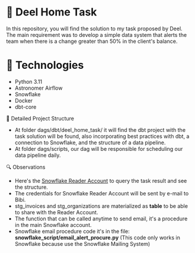 📌 Deel Home Task
========

In this repository, you will find the solution to my task proposed by Deel. The main requirement was to develop a simple data system that alerts the team when there is a change greater than 50% in the client's balance.

🚀 Technologies
================
- Python 3.11
- Astronomer Airflow
- Snowflake
- Docker
- dbt-core

📂 Detailed Project Structure
- At folder dags/dbt/deel_home_task/ it will find the dbt project with the task solution will be found, also incorporating best practices with dbt, a connection to Snowflake, and the structure of a data pipeline.
- At folder dags/scripts, our dag will be responsible for scheduling our data pipeline daily.

🔍 Observations
  - Here's the [Snowflake Reader Account](https://dqhjjug-reader_home_task.snowflakecomputing.com) to query the task result and see the structure.
  - The credentials for Snowflake Reader Account will be sent by e-mail to Bibi.
  - stg_invoices and stg_organizations are materialized as <b>table</b> to be able to share with the Reader Account.
  - The function that can be called anytime to send email, it's a procedure in the main Snowflake account.
  - Snowflake email procedure code it's in the file: <b>snowflake_script/email_alert_procure.py</b> (This code only works in Snowflake because use the Snowflake Mailing System)
